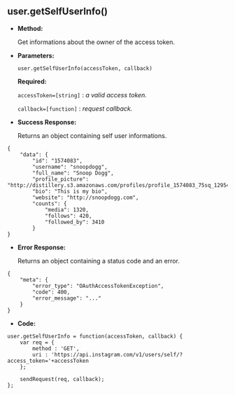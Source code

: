 **user.getSelfUserInfo()**
----

* **Method:**
  
	Get informations about the owner of the access token.
  
*  **Parameters:**

	```
	user.getSelfUserInfo(accessToken, callback)
	```

   **Required:**
 
   `accessToken=[string]` : *a valid access token.*
   
   `callback=[function]` : *request callback.*

* **Success Response:**
	
	Returns an object containing self user informations.

```
{
    "data": {
        "id": "1574083",
        "username": "snoopdogg",
        "full_name": "Snoop Dogg",
        "profile_picture": "http://distillery.s3.amazonaws.com/profiles/profile_1574083_75sq_1295469061.jpg",
        "bio": "This is my bio",
        "website": "http://snoopdogg.com",
        "counts": {
            "media": 1320,
            "follows": 420,
            "followed_by": 3410
        }
}
```
 
* **Error Response:**

	Returns an object containing a status code and an error.

```
{
	"meta": {
		"error_type": "OAuthAccessTokenException",
		"code": 400,
		"error_message": "..."
	}
}
```

* **Code:**

```
user.getSelfUserInfo = function(accessToken, callback) {
	var req = {
		method : 'GET',
		uri : 'https://api.instagram.com/v1/users/self/?access_token='+accessToken
  	};

    sendRequest(req, callback);
};
```